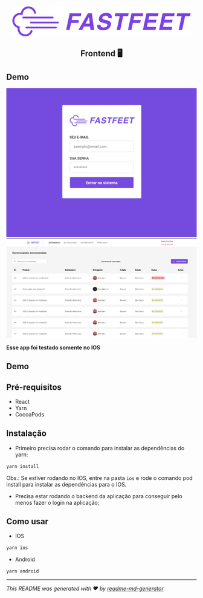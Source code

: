 <h1 align="center">
  <img align="center" src="https://raw.githubusercontent.com/estevaowat/fastfeet/master/.github/logo.png"/>
</h1>

<h2 align="center">Frontend 🖥</h2>

## Demo

<img alt="Login fastfeet" title="Login fastfeet" src="https://github.com/estevaowat/fastfeet/blob/master/frontend/assets/fastfeet-login.png" width="600px" />
 <img alt="Entregas fastfeet" title="entregas Fastfeet" src="https://github.com/estevaowat/fastfeet/blob/master/frontend/assets/fastfeet-deliveries.png" width="750px" />

<strong> Esse app foi testado somente no IOS</strong>

## Demo

## Pré-requisitos

- React
- Yarn
- CocoaPods

## Instalação

- Primeiro precisa rodar o comando para instalar as dependências do yarn:

```sh
yarn install
```

Obs.: Se estiver rodando no IOS, entre na pasta `ios` e rode o comando pod install para instalar as dependências para o IOS.

- Precisa estar rodando o backend da aplicação para conseguir pelo menos fazer o login na aplicação;

## Como usar

- IOS

```sh
yarn ios
```

- Android

```sh
yarn android
```

---

_This README was generated with ❤️ by [readme-md-generator](https://github.com/kefranabg/readme-md-generator)_
